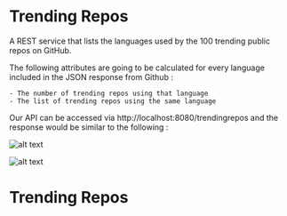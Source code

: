 # Trending Repos

A REST service that lists the languages used by the 100 trending public repos on GitHub.

The following attributes are going to be calculated for every language included in the JSON response from Github :
  
    - The number of trending repos using that language
    - The list of trending repos using the same language

Our API can be accessed via http://localhost:8080/trendingrepos and the response would be similar to the following :

![alt text](https://github.com/medtamu/trendingrepos/blob/main/typescript.png?raw=true)



![alt text](https://github.com/medtamu/trendingrepos/blob/main/java.png?raw=true)


# Trending Repos
